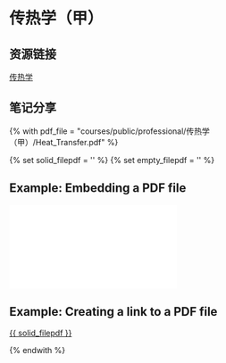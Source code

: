 # 传热学（甲）

## 资源链接 
[传热学](https://pan.baidu.com/s/1iUFanUCHCWmHnJwFms0Juw?pwd=awtt)

## 笔记分享

<!--- file: docs/howto/embedding_pdf.md --->
{% with pdf_file = "courses/public/professional/传热学（甲）/Heat_Transfer.pdf" %}

{% set solid_filepdf = '<i class="fas fa-file-pdf"></i>' %}
{% set empty_filepdf = '<i class="far fa-file-pdf"></i>' %}

## Example: Embedding a PDF file

<object data="{{ pdf_file }}" type="application/pdf">
    <embed src="{{ pdf_file }}" type="application/pdf" />
</object>

## Example: Creating a link to a PDF file

<a href="{{ pdf_file }}" class="image fit">{{ solid_filepdf }}</a>

{% endwith %}